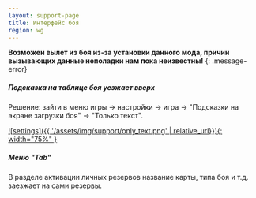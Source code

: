 ```yaml
---
layout: support-page
title: Интерфейс боя
region: wg
---
```


**Возможен вылет из боя из-за установки данного мода, причин вызывающих данные неполадки нам пока неизвестны!**
{: .message-error}

##### Подсказка на таблице боя уезжает вверх

Решение: зайти в меню игры -> настройки -> игра -> "Подсказки на экране загрузки боя" -> "Только текст".

[![settings]({{ '/assets/img/support/only_text.png' | relative_url}}){: width="75%" }](/assets/img/support/only_text.png)

##### Меню "Tab"

В разделе активации личных резервов название карты, типа боя и т.д. заезжает на сами резервы.
